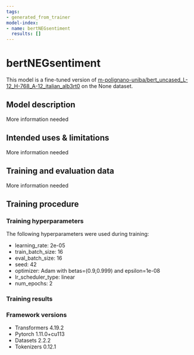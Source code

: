 ```yaml
---
tags:
- generated_from_trainer
model-index:
- name: bertNEGsentiment
  results: []
---
```


<!-- This model card has been generated automatically according to the information the Trainer had access to. You
should probably proofread and complete it, then remove this comment. -->

# bertNEGsentiment

This model is a fine-tuned version of [m-polignano-uniba/bert_uncased_L-12_H-768_A-12_italian_alb3rt0](https://huggingface.co/m-polignano-uniba/bert_uncased_L-12_H-768_A-12_italian_alb3rt0) on the None dataset.

## Model description

More information needed

## Intended uses & limitations

More information needed

## Training and evaluation data

More information needed

## Training procedure

### Training hyperparameters

The following hyperparameters were used during training:
- learning_rate: 2e-05
- train_batch_size: 16
- eval_batch_size: 16
- seed: 42
- optimizer: Adam with betas=(0.9,0.999) and epsilon=1e-08
- lr_scheduler_type: linear
- num_epochs: 2

### Training results



### Framework versions

- Transformers 4.19.2
- Pytorch 1.11.0+cu113
- Datasets 2.2.2
- Tokenizers 0.12.1
